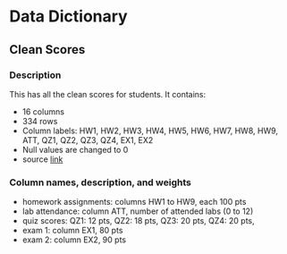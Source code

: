 
Data Dictionary
===============

Clean Scores
----------------------

### Description

This has all the clean scores for students. It contains:

-   16 columns
-   334 rows
-   Column labels: HW1, HW2, HW3, HW4, HW5, HW6, HW7, HW8, HW9, ATT, QZ1, QZ2, QZ3, QZ4, EX1, EX2
-   Null values are changed to 0
-   source [link](https://github.com/ucb-stat133/stat133-fall-2017/blob/master/data/rawscores.csv)

### Column names, description, and weights

- homework assignments: columns HW1 to HW9, each 100 pts
- lab attendance: column ATT, number of attended labs (0 to 12)
- quiz scores:
 QZ1: 12 pts, 
 QZ2: 18 pts, 
 QZ3: 20 pts, 
 QZ4: 20 pts, 
- exam 1: column EX1, 80 pts
- exam 2: column EX2, 90 pts
